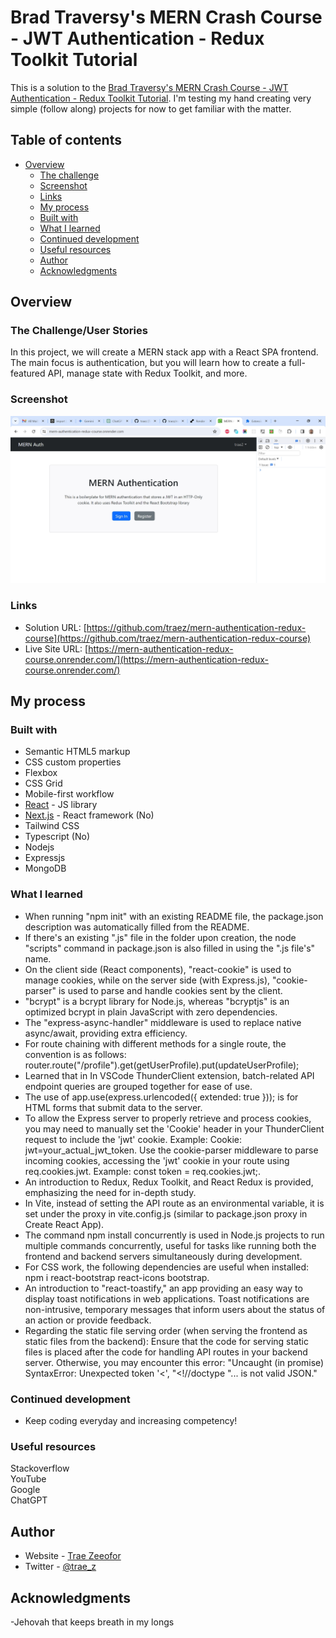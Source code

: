 # Brad Traversy's MERN Crash Course - JWT Authentication - Redux Toolkit Tutorial

This is a solution to the [Brad Traversy's MERN Crash Course - JWT Authentication - Redux Toolkit Tutorial](https://www.youtube.com/watch?v=R4AhvYORZRY&t=136s). I'm testing my hand creating very simple (follow along) projects for now to get familiar with the matter. 

## Table of contents

- [Overview](#overview)
  - [The challenge](#the-challenge)
  - [Screenshot](#screenshot)
  - [Links](#links)
  - [My process](#my-process)
  - [Built with](#built-with)
  - [What I learned](#what-i-learned)
  - [Continued development](#continued-development)
  - [Useful resources](#useful-resources)
  - [Author](#author)
  - [Acknowledgments](#acknowledgments)

## Overview

### The Challenge/User Stories

In this project, we will create a MERN stack app with a React SPA frontend. The main focus is authentication, but you will learn how to create a full-featured API, manage state with Redux Toolkit, and more.

### Screenshot

![](screenshot-desktop.png)

### Links

- Solution URL: [https://github.com/traez/mern-authentication-redux-course](https://github.com/traez/mern-authentication-redux-course)
- Live Site URL: [https://mern-authentication-redux-course.onrender.com/](https://mern-authentication-redux-course.onrender.com/)

## My process

### Built with

- Semantic HTML5 markup 
- CSS custom properties 
- Flexbox 
- CSS Grid 
- Mobile-first workflow 
- [React](https://reactjs.org/) - JS library 
- [Next.js](https://nextjs.org/) - React framework (No)
- Tailwind CSS  
- Typescript (No)
- Nodejs
- Expressjs
- MongoDB

### What I learned

- When running "npm init" with an existing README file, the package.json description was automatically filled from the README.      
- If there's an existing ".js" file in the folder upon creation, the node "scripts" command in package.json is also filled in using the ".js file's" name.   
- On the client side (React components), "react-cookie" is used to manage cookies, while on the server side (with Express.js), "cookie-parser" is used to parse and handle cookies sent by the client.     
- "bcrypt" is a bcrypt library for Node.js, whereas "bcryptjs" is an optimized bcrypt in plain JavaScript with zero dependencies.  
- The "express-async-handler" middleware is used to replace native async/await, providing extra efficiency.  
- For route chaining with different methods for a single route, the convention is as follows:
router.route("/profile").get(getUserProfile).put(updateUserProfile);  
- Learned that in In VSCode ThunderClient extension, batch-related API endpoint queries are grouped together for ease of use.  
- The use of app.use(express.urlencoded({ extended: true })); is for HTML forms that submit data to the server.  
- To allow the Express server to properly retrieve and process cookies, you may need to manually set the 'Cookie' header in your ThunderClient request to include the 'jwt' cookie. Example: Cookie: jwt=your_actual_jwt_token. Use the cookie-parser middleware to parse incoming cookies, accessing the 'jwt' cookie in your route using req.cookies.jwt. Example: const token = req.cookies.jwt;.   
- An introduction to Redux, Redux Toolkit, and React Redux is provided, emphasizing the need for in-depth study.  
- In Vite, instead of setting the API route as an environmental variable, it is set under the proxy in vite.config.js (similar to package.json proxy in Create React App).  
- The command npm install concurrently is used in Node.js projects to run multiple commands concurrently, useful for tasks like running both the frontend and backend servers simultaneously during development.  
- For CSS work, the following dependencies are useful when installed: npm i react-bootstrap react-icons bootstrap. 
- An introduction to "react-toastify," an app providing an easy way to display toast notifications in web applications. Toast notifications are non-intrusive, temporary messages that inform users about the status of an action or provide feedback.
- Regarding the static file serving order (when serving the frontend as static files from the backend): Ensure that the code for serving static files is placed after the code for handling API routes in your backend server. Otherwise, you may encounter this error: "Uncaught (in promise) SyntaxError: Unexpected token '<', "<!//doctype "... is not valid JSON."  

### Continued development

- Keep coding everyday and increasing competency!

### Useful resources

Stackoverflow  
YouTube  
Google  
ChatGPT

## Author

- Website - [Trae Zeeofor](https://github.com/traez)
- Twitter - [@trae_z](https://twitter.com/trae_z)

## Acknowledgments
 
-Jehovah that keeps breath in my longs 
